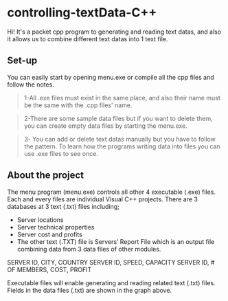 # controlling-textData-C++

Hi! It's a packet cpp program to generating and reading text datas, and also it allows us to combine different text datas into 1 text file.
## Set-up
You can easily start by opening menu.exe or compile all the cpp files and follow the notes.
>1-All .exe files must exist in the same place, and also their name 
must be the same with the .cpp files' name.

>2-There are some sample data files but if you want to delete them,
you can create empty data files by starting the menu.exe.

>3- You can add or delete text datas manually but you have to follow the pattern. To learn how the programs writing data into files you can use .exe files to see once.
## About the project

The menu program (menu.exe) controls all other 4 executable (.exe) files. Each and every files are individual Visual C++ projects. There are 3 databases at 3 text (.txt) files including; 
- Server locations 
-   Server technical properties 
-   Server cost and profits 
 - The other text (.TXT) file is Servers’ Report File which is an output file combining data from 3 data files of other modules. 
 
SERVER ID, CITY, COUNTRY 
SERVER ID, SPEED, CAPACITY 
SERVER ID, # OF MEMBERS, COST, PROFIT 

Executable files will enable generating and reading related text (.txt) files. Fields in the data files (.txt) are shown in the graph above. 
 
